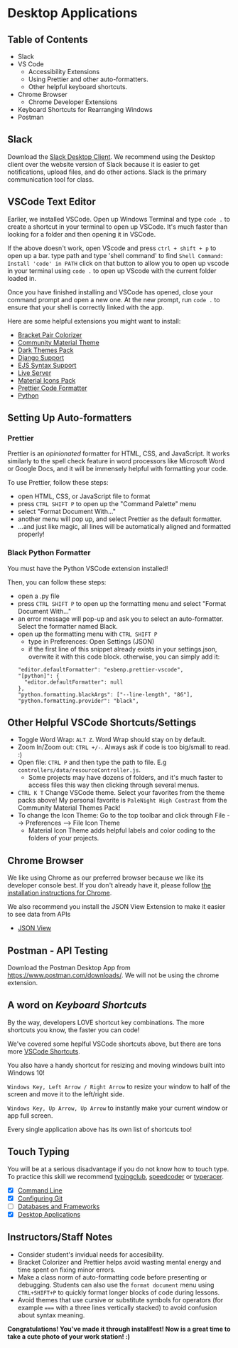 # Desktop Applications 

## Table of Contents 
- Slack
- VS Code
    - Accessibility Extensions
    - Using Prettier and other auto-formatters.
    - Other helpful keyboard shortcuts.
- Chrome Browser
    - Chrome Developer Extensions
- Keyboard Shortcuts for Rearranging Windows
- Postman

## Slack

Download the [Slack Desktop Client](https://slack.com/downloads/windows). We recommend using the Desktop client over the website version of Slack because it is easier to get notifications, upload files, and do other actions. Slack is the primary communication tool for class. 

## VSCode Text Editor
Earlier, we installed VSCode. Open up Windows Terminal and type `code .` to create a shortcut in your terminal to open up VSCode. It's much faster than looking for a folder and then opening it in VSCode.

If the above doesn't work, open VScode and press `ctrl + shift + p` to open up a bar. type path and type 'shell command' to find `Shell Command: Install 'code' in PATH` click on that button to allow you to open up vscode in your terminal using `code .` to open up VScode with the current folder loaded in.

Once you have finished installing and VSCode has opened, close your command prompt and open a new one. At the new prompt, run `code .` to ensure that your shell is correctly linked with the app.

Here are some helpful extensions you might want to install:
- [Bracket Pair Colorizer](https://marketplace.visualstudio.com/items?itemName=CoenraadS.bracket-pair-colorizer)
- [Community Material Theme](https://marketplace.visualstudio.com/items?itemName=Equinusocio.vsc-community-material-theme)
- [Dark Themes Pack](https://marketplace.visualstudio.com/items?itemName=thegeoffstevens.best-dark-themes-pack)
- [Django Support](https://marketplace.visualstudio.com/items?itemName=batisteo.vscode-django)
- [EJS Syntax Support](https://marketplace.visualstudio.com/items?itemName=DigitalBrainstem.javascript-ejs-support)
- [Live Server](https://marketplace.visualstudio.com/items?itemName=ritwickdey.LiveServer)
- [Material Icons Pack](https://marketplace.visualstudio.com/items?itemName=PKief.material-icon-theme)
- [Prettier Code Formatter](https://marketplace.visualstudio.com/items?itemName=esbenp.prettier-vscode)
- [Python](https://marketplace.visualstudio.com/items?itemName=ms-python.python)

## Setting Up Auto-formatters

### Prettier

Prettier is an *opinionated* formatter for HTML, CSS, and JavaScript. It works similarly to the spell check feature in word processors like Microsoft Word or Google Docs, and it will be immensely helpful with formatting your code. 

To use Prettier, follow these steps:
- open HTML, CSS, or JavaScript file to format
- press `CTRL SHIFT P` to open up the "Command Palette" menu
- select "Format Document With..."
- another menu will pop up, and select Prettier as the default formatter.
- ...and just like magic, all lines will be automatically aligned and formatted properly!

### Black Python Formatter

You must have the Python VSCode extension installed!

Then, you can follow these steps:
- open a .py file
- press `CTRL SHIFT P` to open up the formatting menu and select "Format Document With..."
- an error message will pop-up and ask you to select an auto-formatter. Select the formatter named Black.
- open up the formatting menu with `CTRL SHIFT P`
  - type in Preferences: Open Settings (JSON)
  - if the first line of this snippet already exists in your settings.json, overwite it with this code block. otherwise, you can simply add it:
  ```
  "editor.defaultFormatter": "esbenp.prettier-vscode",
  "[python]": {
    "editor.defaultFormatter": null
  },
  "python.formatting.blackArgs": ["--line-length", "86"],
  "python.formatting.provider": "black",
  ```

## Other Helpful VSCode Shortcuts/Settings
- Toggle Word Wrap: `ALT Z`. Word Wrap should stay on by default.
- Zoom In/Zoom out: `CTRL +/-`. Always ask if code is too big/small to read. :)
- Open file: `CTRL P` and then type the path to file. E.g `controllers/data/resourceController.js`. 
  - Some projects may have dozens of folders, and it's much faster to access files this way then clicking through several menus.
- `CTRL K T` Change VSCode theme. Select your favorites from the theme packs above! My personal favorite is `PaleNight High Contrast` from the Community Material Themes Pack!
- To change the Icon Theme: Go to the top toolbar and click through File --> Preferences --> File Icon Theme
  - Material Icon Theme adds helpful labels and color coding to the folders of your projects.

## Chrome Browser
We like using Chrome as our preferred browser because we like its developer console best. If you don't already have it, please follow [the installation instructions for Chrome](https://support.google.com/chrome/answer/95346?hl=en).

We also recommend you install the JSON View Extension to make it easier to see data from APIs

* [JSON View](https://chrome.google.com/webstore/detail/jsonview/chklaanhfefbnpoihckbnefhakgolnmc)

## Postman - API Testing

Download the Postman Desktop App from https://www.postman.com/downloads/. We will not be using the chrome extension.

## A word on *Keyboard Shortcuts*

By the way, developers LOVE shortcut key combinations. The more shortcuts you know, the faster you can code!

We've covered some heplful VSCode shortcuts above, but there are tons more [VSCode Shortcuts](https://code.visualstudio.com/shortcuts/keyboard-shortcuts-windows.pdf). 

You also have a handy shortcut for resizing and moving windows built into Windows 10!

`Windows Key, Left Arrow / Right Arrow` to resize your window to half of the screen and move it to the left/right side. 

`Windows Key, Up Arrow, Up Arrow` to instantly make your current window or app full screen.

Every single application above has its own list of shortcuts too!

## Touch Typing
You will be at a serious disadvantage if you do not know how to touch type. To practice this skill we recommend [typingclub](http://typingclub.com), [speedcoder](http://www.speedcoder.net/) or [typeracer](http://play.typeracer.com/).

* [x] [Command Line](command-line-setup.md)
* [x] [Configuring Git](git-configuration.md)
* [ ] [Databases and Frameworks](dbs-languages-frameworks.md)
* [x] [Desktop Applications](desktop-applications.md)

## Instructors/Staff Notes
- Consider student's invidual needs for accesibility. 
- Bracket Colorizer and Prettier helps avoid wasting mental energy and time spent on fixing minor errors. 
- Make a class norm of auto-formatting code before presenting or debugging. Students can also use the `format document` menu using `CTRL+SHIFT+P` to quickly format longer blocks of code during lessons.
- Avoid themes that use cursive or substitute symbols for operators (for example `===` with a three lines vertically stacked) to avoid confusion about syntax meaning.

**Congratulations! You've made it through installfest! Now is a great time to take a cute photo of your work station! :)**
